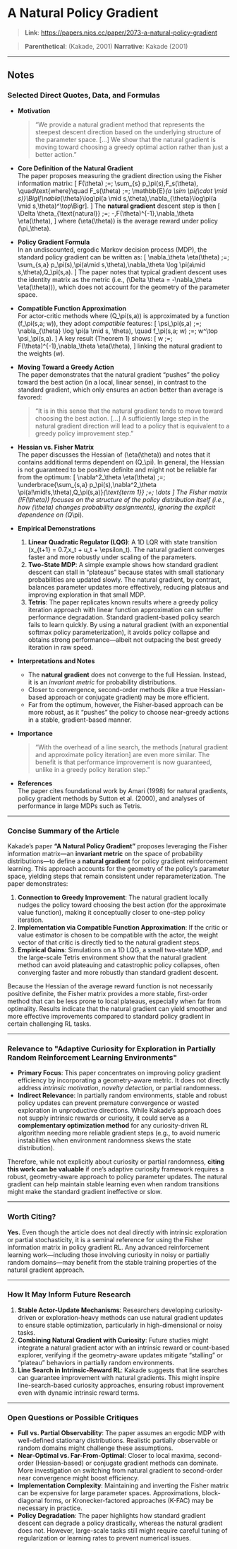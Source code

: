 # A Natural Policy Gradient

> **Link**: <https://papers.nips.cc/paper/2073-a-natural-policy-gradient>

> **Parenthetical**: (Kakade, 2001)
> **Narrative**: Kakade (2001)

---

## Notes

### Selected Direct Quotes, Data, and Formulas

- **Motivation**  
  > “We provide a natural gradient method that represents the steepest descent direction based on the underlying structure of the parameter space. [...] We show that the natural gradient is moving toward choosing a greedy optimal action rather than just a better action.”

- **Core Definition of the Natural Gradient**  
  The paper proposes measuring the gradient direction using the Fisher information matrix:
  \[
    F(\theta) \;=\; \sum_{s} p_\pi(s)\,F_s(\theta), 
    \quad\text{where}\quad
    F_s(\theta) \;=\; \mathbb{E}_{a \sim \pi(\cdot \mid s)}\Bigl[\nabla_{\theta}\log\pi(a \mid s,\theta)\,\nabla_{\theta}\log\pi(a \mid s,\theta)^\top\Bigr].
  \]
  The **natural gradient** descent step is then
  \[
    \Delta \theta_{\text{natural}} \;=\; -\,F(\theta)^{-1}\,\nabla_\theta \eta(\theta),
  \]
  where \(\eta(\theta)\) is the average reward under policy \(\pi_\theta\).

- **Policy Gradient Formula**  
  In an undiscounted, ergodic Markov decision process (MDP), the standard policy gradient can be written as:
  \[
    \nabla_\theta \eta(\theta) 
    \;=\; \sum_{s,a} p_\pi(s)\,\pi(a\mid s,\theta)\,\nabla_\theta \log \pi(a\mid s,\theta)\,Q_\pi(s,a).
  \]
  The paper notes that typical gradient descent uses the identity matrix as the metric (i.e., \(\Delta \theta = -\nabla_\theta \eta(\theta)\)), which does not account for the geometry of the parameter space.

- **Compatible Function Approximation**  
  For actor-critic methods where \(Q_\pi(s,a)\) is approximated by a function \(f_\pi(s,a; w)\), they adopt *compatible* features:
  \[
    \psi_\pi(s,a) 
    \;=\; \nabla_{\theta} \log \pi(a \mid s, \theta),
    \quad
    f_\pi(s,a; w) 
    \;=\; w^\top \psi_\pi(s,a).
  \]
  A key result (Theorem 1) shows:
  \[
    w \;=\; F(\theta)^{-1}\,\nabla_\theta \eta(\theta),
  \]
  linking the natural gradient to the weights \(w\).

- **Moving Toward a Greedy Action**  
  The paper demonstrates that the natural gradient “pushes” the policy toward the best action (in a local, linear sense), in contrast to the standard gradient, which only ensures an action better than average is favored:
  > “It is in this sense that the natural gradient tends to move toward choosing the best action. [...] A sufficiently large step in the natural gradient direction will lead to a policy that is equivalent to a greedy policy improvement step.”

- **Hessian vs. Fisher Matrix**  
  The paper discusses the Hessian of \(\eta(\theta)\) and notes that it contains additional terms dependent on \(Q_\pi\). In general, the Hessian is not guaranteed to be positive definite and might not be reliable far from the optimum:
  \[
    \nabla^2_\theta \eta(\theta)
    \;=\; \underbrace{\sum_{s,a} p_\pi(s)\,\nabla^2_\theta \pi(a\!\mid\!s,\theta)\,Q_\pi(s,a)}_{\text{term 1}}
    \;+\; \dots
  \]
  The Fisher matrix \(\!F(\theta)\) focuses on the structure of the policy distribution itself (i.e., how \(\theta\) changes probability assignments), ignoring the explicit dependence on \(Q_\pi\).

- **Empirical Demonstrations**  
  1. **Linear Quadratic Regulator (LQG)**: A 1D LQR with state transition \(x_{t+1} = 0.7\,x_t + u_t + \epsilon_t\). The natural gradient converges faster and more robustly under scaling of the parameters.  
  2. **Two-State MDP**: A simple example shows how standard gradient descent can stall in “plateaus” because states with small stationary probabilities are updated slowly. The natural gradient, by contrast, balances parameter updates more effectively, reducing plateaus and improving exploration in that small MDP.  
  3. **Tetris**: The paper replicates known results where a greedy policy iteration approach with linear function approximation can suffer performance degradation. Standard gradient-based policy search fails to learn quickly. By using a natural gradient (with an exponential softmax policy parameterization), it avoids policy collapse and obtains strong performance—albeit not outpacing the best greedy iteration in raw speed.

- **Interpretations and Notes**  
  - The **natural gradient** does not converge to the full Hessian. Instead, it is an *invariant metric* for probability distributions.  
  - Closer to convergence, second-order methods (like a true Hessian-based approach or conjugate gradient) may be more efficient.  
  - Far from the optimum, however, the Fisher-based approach can be more robust, as it “pushes” the policy to choose near-greedy actions in a stable, gradient-based manner.

- **Importance**  
  > “With the overhead of a line search, the methods [natural gradient and approximate policy iteration] are even more similar. The benefit is that performance improvement is now guaranteed, unlike in a greedy policy iteration step.”

- **References**  
  The paper cites foundational work by Amari (1998) for natural gradients, policy gradient methods by Sutton et al. (2000), and analyses of performance in large MDPs such as Tetris.

---

### Concise Summary of the Article

Kakade’s paper **“A Natural Policy Gradient”** proposes leveraging the Fisher information matrix—an **invariant metric** on the space of probability distributions—to define a **natural gradient** for policy gradient reinforcement learning. This approach accounts for the geometry of the policy’s parameter space, yielding steps that remain consistent under reparameterization. The paper demonstrates:

1. **Connection to Greedy Improvement**: The natural gradient locally nudges the policy toward choosing the best action (for the approximate value function), making it conceptually closer to one-step policy iteration.  
2. **Implementation via Compatible Function Approximation**: If the critic or value estimator is chosen to be compatible with the actor, the weight vector of that critic is directly tied to the natural gradient steps.  
3. **Empirical Gains**: Simulations on a 1D LQG, a small two-state MDP, and the large-scale Tetris environment show that the natural gradient method can avoid plateauing and catastrophic policy collapses, often converging faster and more robustly than standard gradient descent.

Because the Hessian of the average reward function is not necessarily positive definite, the Fisher matrix provides a more stable, first-order method that can be less prone to local plateaus, especially when far from optimality. Results indicate that the natural gradient can yield smoother and more effective improvements compared to standard policy gradient in certain challenging RL tasks.

---

### Relevance to "Adaptive Curiosity for Exploration in Partially Random Reinforcement Learning Environments"

- **Primary Focus**: This paper concentrates on improving policy gradient efficiency by incorporating a geometry-aware metric. It does not directly address *intrinsic motivation*, *novelty detection*, or partial randomness.  
- **Indirect Relevance**: In partially random environments, stable and robust policy updates can prevent premature convergence or wasted exploration in unproductive directions. While Kakade’s approach does not supply intrinsic rewards or curiosity, it could serve as a **complementary optimization method** for any curiosity-driven RL algorithm needing more reliable gradient steps (e.g., to avoid numeric instabilities when environment randomness skews the state distribution).

Therefore, while not explicitly about curiosity or partial randomness, **citing this work can be valuable** if one’s adaptive curiosity framework requires a robust, geometry-aware approach to policy parameter updates. The natural gradient can help maintain stable learning even when random transitions might make the standard gradient ineffective or slow.

---

### Worth Citing?

**Yes.** Even though the article does not deal directly with intrinsic exploration or partial stochasticity, it is a seminal reference for using the Fisher information matrix in policy gradient RL. Any advanced reinforcement learning work—including those involving curiosity in noisy or partially random domains—may benefit from the stable training properties of the natural gradient approach.

---

### How It May Inform Future Research

1. **Stable Actor-Update Mechanisms**: Researchers developing curiosity-driven or exploration-heavy methods can use natural gradient updates to ensure stable optimization, particularly in high-dimensional or noisy tasks.  
2. **Combining Natural Gradient with Curiosity**: Future studies might integrate a natural gradient actor with an intrinsic reward or count-based explorer, verifying if the geometry-aware updates mitigate “stalling” or “plateau” behaviors in partially random environments.  
3. **Line Search in Intrinsic-Reward RL**: Kakade suggests that line searches can guarantee improvement with natural gradients. This might inspire line-search-based curiosity approaches, ensuring robust improvement even with dynamic intrinsic reward terms.

---

### Open Questions or Possible Critiques

- **Full vs. Partial Observability**: The paper assumes an ergodic MDP with well-defined stationary distributions. Realistic partially observable or random domains might challenge these assumptions.  
- **Near-Optimal vs. Far-From-Optimal**: Closer to local maxima, second-order (Hessian-based) or conjugate gradient methods can dominate. More investigation on switching from natural gradient to second-order near convergence might boost efficiency.  
- **Implementation Complexity**: Maintaining and inverting the Fisher matrix can be expensive for large parameter spaces. Approximations, block-diagonal forms, or Kronecker-factored approaches (K-FAC) may be necessary in practice.  
- **Policy Degradation**: The paper highlights how standard gradient descent can degrade a policy drastically, whereas the natural gradient does not. However, large-scale tasks still might require careful tuning of regularization or learning rates to prevent numerical issues.
